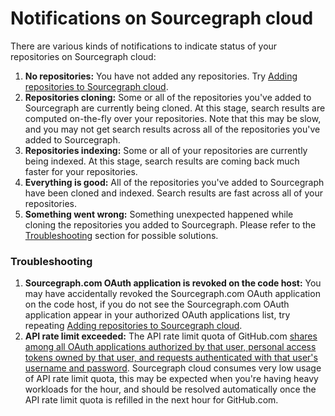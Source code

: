 # Notifications on Sourcegraph cloud

There are various kinds of notifications to indicate status of your repositories on Sourcegraph cloud:

1. **No repositories:** You have not added any repositories. Try [Adding repositories to Sourcegraph cloud](../code_search/how-to/adding_repositories_to_cloud.md).
1. **Repositories cloning:** Some or all of the repositories you've added to Sourcegraph are currently being cloned. At this stage, search results are computed on-the-fly over your repositories. Note that this may be slow, and you may not get search results across all of the repositories you've added to Sourcegraph.
1. **Repositories indexing:** Some or all of your repositories are currently being indexed. At this stage, search results are coming back much faster for your repositories.
1. **Everything is good:** All of the repositories you've added to Sourcegraph have been cloned and indexed. Search results are fast across all of your repositories.
1. **Something went wrong:** Something unexpected happened while cloning the repositories you added to Sourcegraph. Please refer to the [Troubleshooting](#Troubleshooting) section for possible solutions.

### Troubleshooting

1. **Sourcegraph.com OAuth application is revoked on the code host:** You may have accidentally revoked the Sourcegraph.com OAuth application on the code host, if you do not see the Sourcegraph.com OAuth application appear in your authorized OAuth applications list, try repeating [Adding repositories to Sourcegraph cloud](../code_search/how-to/adding_repositories_to_cloud.md).
1. **API rate limit exceeded:** The API rate limit quota of GitHub.com [shares among all OAuth applications authorized by that user, personal access tokens owned by that user, and requests authenticated with that user's username and password](https://docs.github.com/en/developers/apps/building-github-apps/rate-limits-for-github-apps#normal-user-to-server-rate-limits). Sourcegraph cloud consumes very low usage of API rate limit quota, this may be expected when you're having heavy workloads for the hour, and should be resolved automatically once the API rate limit quota is refilled in the next hour for GitHub.com.
